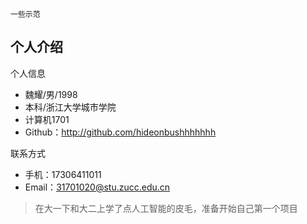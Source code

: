 ﻿`一些示范`

## 个人介绍
个人信息
 - 魏耀/男/1998 
 - 本科/浙江大学城市学院 
 - 计算机1701
 - Github：http://github.com/hideonbushhhhhhh

联系方式
- 手机：17306411011
- Email：31701020@stu.zucc.edu.cn

> 在大一下和大二上学了点人工智能的皮毛，准备开始自己第一个项目


